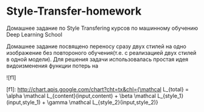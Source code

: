 # Style-Transfer-homework
Домашнее задание по Style Transfering курсов по машинному обучению Deep Learning School 

Домашнее задание посвящено переносу сразу двух стилей на одно изображение без повтороного обучения(т.е. с реализацией двух стилей в одной модели). Для решения задачи использовалась простая идея видоизменения функции потерь на 

![f1]

[f1]: http://chart.apis.google.com/chart?cht=tx&chl={\mathcal L_{total} = \alpha \mathcal L_{content}(input,content) + \beta \mathcal L_{style_1}(input,style_1) + \gamma \mathcal L_{style_2}(input,style_2)}
